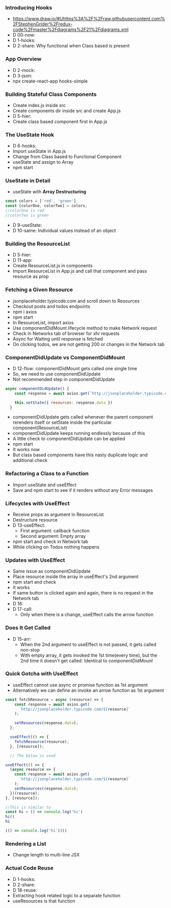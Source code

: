 ### Introducing Hooks
* https://www.draw.io/#Uhttps%3A%2F%2Fraw.githubusercontent.com%2FStephenGrider%2Fredux-code%2Fmaster%2Fdiagrams%2F21%2Fdiagrams.xml
* D 00-now:
* D 1-hooks:
* D 2-share: Why functional when Class based is present

### App Overview
* D 2-mock:
* D 3-json:
* npx create-react-app hooks-simple

### Building Stateful Class Components
* Create index.js inside src
* Create components dir inside src and create App.js
* D 5-hier:
* Create class based component first in App.js

### The UseState Hook
* D 6-hooks: 
* Import useState in App.js
* Change from Class based to Functional Component
* useState and assign to Array
* npm start

### UseState in Detail
* useState with **Array Destructuring**
```js
const colors = ['red', 'green']
const [colorOne, colorTwo] = colors;
//colorOne is red
//colorTwo is green
```
* D 9-useState:
* D 10-same: Individual values instead of an object

### Building the ResourceList
* D 5-hier:
* D 11-app:
* Create ResourceList.js in components
* Import ResourceList in App.js and call that component and pass resource as prop

### Fetching a Given Resource
* jsonplaceholder.typicode.com and scroll down to Resources
* Checkout posts and todos endpoints
* npm i axios
* npm start
* In ResourceList, import axios
* Use componentDidMount lifecycle method to make Network request
* Check in Networks tab of browser for xhr requests
* Async for Waiting until response is fetched
* On clicking todos, we are not getting 200 or changes in the Network tab

### ComponentDidUpdate vs ComponentDidMount
* D 12-flow: componentDidMount gets called one single time
* So, we need to use componentDidUpdate
* Not recommended step in componentDidUpdate
```js
async componentDidUpdate() {
    const response = await axios.get(`http://jsonplaceholder.typicode.com/${this.props.resource}`);

    this.setState({ resources: response.data })
  }
```
* componentDidUpdate gets called whenever the parent component rerenders itself or setState inside the particular component(ResourceList)
* componentDidUpdate keeps running endlessly because of this
* A little check to componentDidUpdate can be applied
* npm start
* It works now
* But class based components have this nasty duplicate logic and additional check

### Refactoring a Class to a Function
* Import useState and useEffect
* Save and npm start to see if it renders without any Error messages

### Lifecycles with UseEffect
* Receive props as argument in ResourceList
* Destructure resource
* D 13-useEffect:
  * First argument: callback function
  * Second argument: Empty array
* npm start and check in Network tab
* While clicking on Todos nothing happens

### Updates with UseEffect
* Same issue as componentDidUpdate
* Place resource inside the array in useEffect's 2nd argument
* npm start and check
* It works
* If same button is clicked again and again, there is no request in the Network tab
* D 16:
* D 17-call:
  * Only when there is a change, useEffect calls the arrow function

### Does It Get Called
* D 15-arr:
  * When the 2nd argument to useEffect is not passed, it gets called non-stop 
  * With empty array, it gets invoked the 1st time(every time), but the 2nd time it doesn't get called: Identical to *componentDidMount*
  
### Quick Gotcha with UseEffect
* useEffect cannot use async or promise function as 1st argument
* Alternatively we can define an invoke an arrow function as 1st argument
```js
const fetchResource = async (resource) => {
    const response = await axios.get(
      `http://jsonplaceholder.typicode.com/${resource}`
    );

    setResources(response.data);
  };

  useEffect(() => {
    fetchResource(resource);
  }, [resource]);

  // The below is used

useEffect(() => {
  (async resource => {
    const response = await axios.get(
      `http://jsonplaceholder.typicode.com/${resource}`
    );
    setResources(response.data);
  })(resource);
}, [resource]);

//This is similar to 
const hi = () => console.log('hi')
hi()
hi

(() => console.log('hi'))()
```

### Rendering a List
* Change length to multi-line JSX

### Actual Code Reuse
* D 1-hooks:
* D 2-share:
* D 18-reuse:
* Extracting hook related logic to a separate function
* useResources is that function
